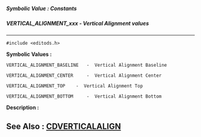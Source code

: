 ##### Symbolic Value : Constants
##### VERTICAL_ALIGNMENT_xxx - Vertical Alignment values
---
```
#include <editods.h>
```

**Symbolic Values :**

	VERTICAL_ALIGNMENT_BASELINE	  -  Vertical Alignment Baseline

	VERTICAL_ALIGNMENT_CENTER	  -  Vertical Alignment Center

	VERTICAL_ALIGNMENT_TOP	  -  Vertical Alignment Top

	VERTICAL_ALIGNMENT_BOTTOM	  -  Vertical Alignment Bottom


**Description :**




**See Also :**
[CDVERTICALALIGN](/domino-c-api-docs/reference/Data/CDVERTICALALIGN)
---
